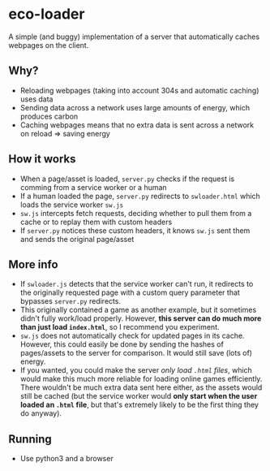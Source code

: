 # eco-loader
 A simple (and buggy) implementation of a server that automatically caches webpages on the client.
## Why?
- Reloading webpages (taking into account 304s and automatic caching) uses data
- Sending data across a network uses large amounts of energy, which produces carbon
- Caching webpages means that no extra data is sent across a network on reload => saving energy
## How it works
- When a page/asset is loaded, `server.py` checks if the request is comming from a service worker or a human
- If a human loaded the page, `server.py` redirects to `swloader.html` which loads the service worker `sw.js`
- `sw.js` intercepts fetch requests, deciding whether to pull them from a cache or to replay them with custom headers
- If `server.py` notices these custom headers, it knows `sw.js` sent them and sends the original page/asset
## More info
- If `swloader.js` detects that the service worker can't run, it redirects to the originally requested page with a custom query parameter that bypasses `server.py` redirects.
- This originally contained a game as another example, but it sometimes didn't fully work/load properly. However, **this server can do much more than just load `index.html`**, so I recommend you experiment.
- `sw.js` does not automatically check for updated pages in its cache. However, this could easily be done by sending the hashes of pages/assets to the server for comparison. It would still save (lots of) energy.
- If you wanted, you could make the server *only load `.html` files*, which would make this much more reliable for loading online games efficiently. There wouldn't be much extra data sent here either, as the assets would still be cached (but the service worker would **only start when the user loaded an `.html` file**, but that's extremely likely to be the first thing they do anyway).

## Running
- Use python3 and a browser

